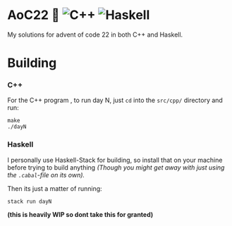 # AoC22 🎄 ![C++](https://img.shields.io/badge/c++-%2300599C.svg?style=for-the-badge&logo=c%2B%2B&logoColor=white) ![Haskell](https://img.shields.io/badge/Haskell-5e5086?style=for-the-badge&logo=haskell&logoColor=white)
My solutions for advent of code 22 in both C++ and Haskell.

# Building

### C++

For the C++ program , to run day N, just `cd` into the `src/cpp/` directory and run:

```
make
./dayN
```

### Haskell

I personally use Haskell-Stack for building, so install that on your machine before trying to build anything _(Though you might get away with just using the `.cabal`-file on its own)._

Then its just a matter of running:

```
stack run dayN
```

**(this is heavily WIP so dont take this for granted)**
